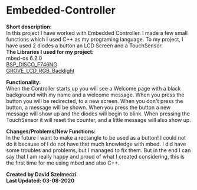 # Embedded-Controller
<b>Short description:</b><br/>
In this project I have worked with Embedded Controller. I made a few small functions which I used C++ as my programing language. To my project, I have used 2 diodes
a button an LCD Screen and a TouchSensor. <br/>
<b>The Libraries I used for my project:</b> <br/>
mbed-os 6.2.0 <br/>
<a href="https://os.mbed.com/teams/ST/code/BSP_DISCO_F746NG/">BSP_DISCO_F746NG</a> <br/>
<a href="https://os.mbed.com/users/cmatz3/code/Grove_LCD_RGB_Backlight/">GROVE_LCD_RGB_Backlight</a>

<b>Functionality:</b><br/>
When the Controller starts up you will see a Welcome page with a black background with my name and a welcome message. When you press the button you will be 
redirected, to a new screen. 
When you don't press the button, a message will be shown. When you press the button a new message will show up and the diodes will begin to blink. 
When pressing the TouchSensor it will reset the counter, and a little message will also show up.

<b>Changes/Problems/New Functions:</b><br/>
In the future I want to make a rectangle to be used as a button! I could not do it because of I do not have that much knowledge with mbed. I did have some troubles
and problems, but I managed to fix them. But in the end I can say that I am really happy and proud of what I created considering, this is the first time 
for me using mbed and also C++. 

<b>Created by David Szelmeczi <br/>
Last Updated: 03-08-2020
</b>